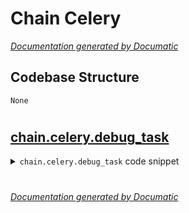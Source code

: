 # Chain Celery

[_Documentation generated by Documatic_](https://www.documatic.com)

<!---Documatic-section-Codebase Structure-start--->
## Codebase Structure

<!---Documatic-block-system_architecture-start--->
```mermaid
None
```
<!---Documatic-block-system_architecture-end--->

# #
<!---Documatic-section-Codebase Structure-end--->

<!---Documatic-section-chain.celery.debug_task-start--->
## [chain.celery.debug_task](3-chain_celery.md#chain.celery.debug_task)

<!---Documatic-section-debug_task-start--->
<!---Documatic-block-chain.celery.debug_task-start--->
<details>
	<summary><code>chain.celery.debug_task</code> code snippet</summary>

```python
@app.task(bind=True)
def debug_task(self):
    print('Request: {0!r}'.format(self.request))
```
</details>
<!---Documatic-block-chain.celery.debug_task-end--->
<!---Documatic-section-debug_task-end--->

# #
<!---Documatic-section-chain.celery.debug_task-end--->

[_Documentation generated by Documatic_](https://www.documatic.com)